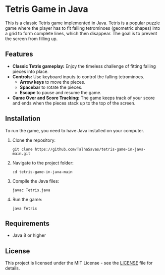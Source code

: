 

# Tetris Game in Java

This is a classic Tetris game implemented in Java. Tetris is a popular puzzle game where the player has to fit falling tetrominoes (geometric shapes) into a grid to form complete lines, which then disappear. The goal is to prevent the screen from filling up.

## Features

- **Classic Tetris gameplay:** Enjoy the timeless challenge of fitting falling pieces into place.
- **Controls:** Use keyboard inputs to control the falling tetrominoes.
  - **Arrow keys** to move the pieces.
  - **Spacebar** to rotate the pieces.
  - **Escape** to pause and resume the game.
- **Game Over and Score Tracking:** The game keeps track of your score and ends when the pieces stack up to the top of the screen.
  
## Installation

To run the game, you need to have Java installed on your computer.

1. Clone the repository:

   ```
   git clone https://github.com/TalhaSavas/tetris-game-in-java-main.git
   ```

2. Navigate to the project folder:

   ```
   cd tetris-game-in-java-main
   ```

3. Compile the Java files:

   ```
   javac Tetris.java
   ```

4. Run the game:

   ```
   java Tetris
   ```

## Requirements

- Java 8 or higher

## License

This project is licensed under the MIT License - see the [LICENSE](LICENSE) file for details.
